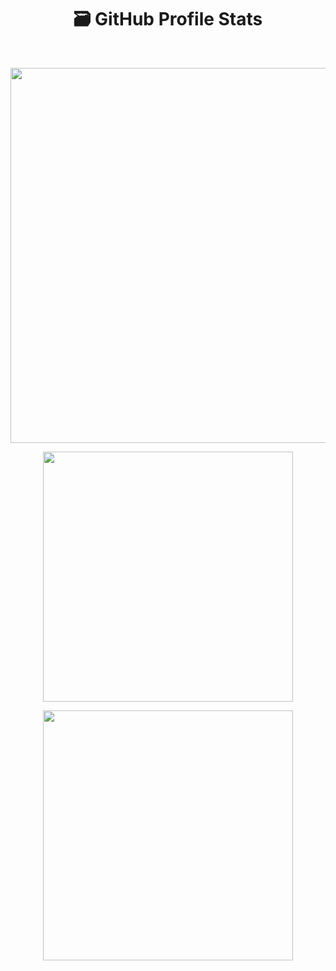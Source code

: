 <h1 align="center">🗃️ <strong>GitHub Profile Stats</strong></h1>
<br />

<p align="center">
  <img width="600" src="https://github-profile-trophy.vercel.app/?username=krlan2789&theme=dracula&title=-PullRequest,-Reviews,-Issues&no-frame=true&margin-w=10&margin-h=10&column=6" />
</p>

<p align="center">
  <img width="400" src="https://github-readme-stats.vercel.app/api?username=krlan2789&count_private=true&include_all_commits=true&theme=dracula" />
</p>

<p align="center">
  <img width="400" src="https://github-readme-stats.vercel.app/api/top-langs/?username=krlan2789&size_weight=0.0005&count_weight=0.3&layout=compact&theme=dracula">
</p>
